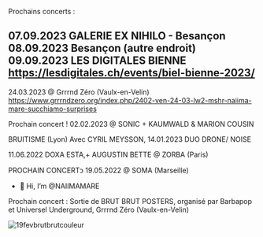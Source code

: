 Prochains concerts :

07.09.2023  GALERIE EX NIHILO - Besançon
08.09.2023  Besançon (autre endroit)
09.09.2023 LES DIGITALES BIENNE
https://lesdigitales.ch/events/biel-bienne-2023/
------------------------------------------------

24.03.2023 @ Grrrnd Zéro (Vaulx-en-Velin)
https://www.grrrndzero.org/index.php/2402-ven-24-03-lw2-mshr-naiima-mare-succhiamo-surprises

Prochain concert !
02.02.2023 @ SONIC + KAUMWALD & MARION COUSIN

BRUITISME (Lyon)
Avec CYRIL MEYSSON, 14.01.2023
DUO DRONE/ NOISE 

11.06.2022  DOXA ESTA,+ AUGUSTIN BETTE @ ZORBA (Paris)

PROCHAIN CONCERTᴐ
19.05.2022 @ SOMA  (Marseille)

- 👋 Hi, I’m @NAIIMAMARE

Prochain concert : Sortie de BRUT BRUT POSTERS, organisé par Barbapop et Universel Underground, Grrrnd Zéro (Vaulx-en-Velin)
<!---
NAIIMAMARE/NAIIMAMARE is a ✨ special ✨ repository because its `README.md` (this file) appears on your GitHub profile.
You can click the Preview link to take a look at your changes.
--->
![19fevbrutbrutcouleur](https://user-images.githubusercontent.com/96619933/153404573-49ba7078-2f36-4621-ac3a-b8aba8be942b.jpeg)
